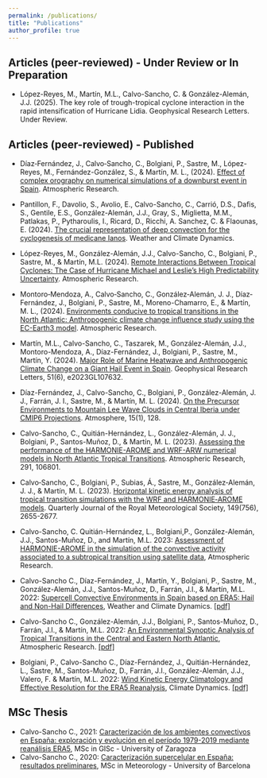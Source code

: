 ```yaml
---
permalink: /publications/
title: "Publications"
author_profile: true
---
```



Articles (peer-reviewed) - Under Review or In Preparation
---------------
- López-Reyes, M., Martín, M.L., Calvo-Sancho, C. & González-Alemán, J.J. (2025). The key role of trough-tropical cyclone interaction in the rapid intensification of Hurricane Lidia. Geophysical Research Letters. Under Review.


Articles (peer-reviewed) - Published
---------------
- Díaz‐Fernández, J., Calvo‐Sancho, C., Bolgiani, P., Sastre, M., López-Reyes, M., Fernández-González, S., & Martín, M. L., (2024). [Effect of complex orography on numerical simulations of a downburst event in Spain](https://doi.org/10.1016/j.atmosres.2024.107821). Atmospheric Research.
  
- Pantillon, F., Davolio, S., Avolio, E., Calvo-Sancho, C., Carrió, D.S., Dafis, S.,  Gentile, E.S., González-Alemán, J.J., Gray, S., Miglietta, M.M., Patlakas, P., Pytharoulis, I., Ricard, D., Ricchi, A. Sanchez, C. & Flaounas, E. (2024). [The crucial representation of deep convection for the cyclogenesis of medicane Ianos](https://doi.org/10.5194/wcd-5-1187-2024). Weather and Climate Dynamics.
  
- López-Reyes, M., González-Alemán, J.J., Calvo-Sancho, C., Bolgiani, P., Sastre, M., & Martín, M.L. (2024). [Remote Interactions Between Tropical Cyclones: The Case of Hurricane Michael and Leslie’s High Predictability Uncertainty](https://doi.org/10.1016/j.atmosres.2024.107697). Atmospheric Research.

- Montoro‐Mendoza, A., Calvo‐Sancho, C., González‐Alemán, J. J., Díaz‐Fernández, J., Bolgiani, P., Sastre, M., Moreno-Chamarro, E., & Martín, M. L., (2024). [Environments conducive to tropical transitions in the North Atlantic: Anthropogenic climate change influence study using the EC-Earth3 model](https://doi.org/10.1016/j.atmosres.2024.107609). Atmospheric Research.
  
- Martín, M.L., Calvo-Sancho, C., Taszarek, M., González-Alemán, J.J., Montoro-Mendoza, A., Díaz-Fernández, J., Bolgiani, P., Sastre, M., Martín, Y. (2024). [Major Role of Marine Heatwave and Anthropogenic Climate Change on a Giant Hail Event in Spain](https://doi.org/10.1029/2023GL107632). Geophysical Research Letters, 51(6), e2023GL107632. 

- Díaz-Fernández, J., Calvo-Sancho, C., Bolgiani, P., González-Alemán, J. J., Farrán, J. I., Sastre, M., & Martín, M. L. (2024). [On the Precursor Environments to Mountain Lee Wave Clouds in Central Iberia under CMIP6 Projections](https://doi.org/10.3390/atmos15010128). Atmosphere, 15(1), 128.

- Calvo-Sancho, C., Quitián-Hernández, L., González-Alemán, J. J., Bolgiani, P., Santos-Muñoz, D., & Martín, M. L. (2023). [Assessing the performance of the HARMONIE-AROME and WRF-ARW numerical models in North Atlantic Tropical Transitions](https://doi.org/10.1016/j.atmosres.2023.106801). Atmospheric Research, 291, 106801.

- Calvo‐Sancho, C., Bolgiani, P., Subias, Á., Sastre, M., González‐Alemán, J. J., & Martín, M. L. (2023). [Horizontal kinetic energy analysis of tropical transition simulations with the WRF and HARMONIE‐AROME models](https://doi.org/10.1002/qj.4523). Quarterly Journal of the Royal Meteorological Society, 149(756), 2655-2677.

- Calvo-Sancho, C. Quitián-Hernández, L., Bolgiani,P., González-Alemán, J.J., Santos-Muñoz, D., and Martín, M.L. 2023: [Assessment of HARMONIE-AROME in the simulation of the convective activity associated to a subtropical transition using satellite data](https://doi.org/10.1016/j.atmosres.2023.106794), Atmospheric Research.

- Calvo-Sancho C., Díaz-Fernández, J., Martín, Y., Bolgiani, P.,  Sastre, M., González-Alemán, J.J., Santos-Muñoz, D., Farrán, J.I., & Martín, M.L. 2022: [Supercell Convective Environments in Spain based on ERA5: Hail and Non-Hail Differences](https://doi.org/10.5194/wcd-3-1021-2022), Weather and Climate Dynamics. [[pdf]](http://ccalvosa.github.io/files/CalvoSancho_et_al_2022b.pdf)

- Calvo-Sancho C., González-Alemán, J.J., Bolgiani, P., Santos-Muñoz, D., Farrán, J.I., & Martín, M.L. 2022: [An Environmental Synoptic Analysis of Tropical Transitions in the Central and Eastern North Atlantic](https://doi.org/10.1016/j.atmosres.2022.106353), Atmospheric Research. [[pdf]](http://ccalvosa.github.io/files/CalvoSancho_et_al_2022.pdf)

- Bolgiani, P., Calvo-Sancho C., Díaz-Fernández, J., Quitián-Hernández, L., Sastre, M., Santos-Muñoz, D., Farrán, J.I., González-Alemán, J.J., Valero, F. & Martín, M.L. 2022: [Wind Kinetic Energy Climatology and Effective Resolution for the ERA5 Reanalysis](https://doi.org/10.1007/s00382-022-06154-y), Climate Dynamics. [[pdf]](http://ccalvosa.github.io/files/Bolgiani_et_al_2022.pdf)


MSc Thesis
---------------

- Calvo-Sancho C., 2021: [Caracterización de los ambientes convectivos en España: exploración y evolución en el período 1979-2019 mediante reanálisis ERA5](http://ccalvosa.github.io/files/CalvoSancho_Carlos_MasterThesis2021.pdf), MSc in GISc - University of Zaragoza
- Calvo-Sancho C., 2020: [Caracterización supercelular en España: resultados preliminares](http://ccalvosa.github.io/files/CalvoSanchoCarlos_MasterThesis2020.pdf), MSc in Meteorology - University of Barcelona
